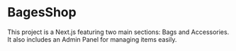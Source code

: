 # BagesShop
This project is a Next.js featuring two main sections: Bags and Accessories.
It also includes an Admin Panel for managing items easily.



